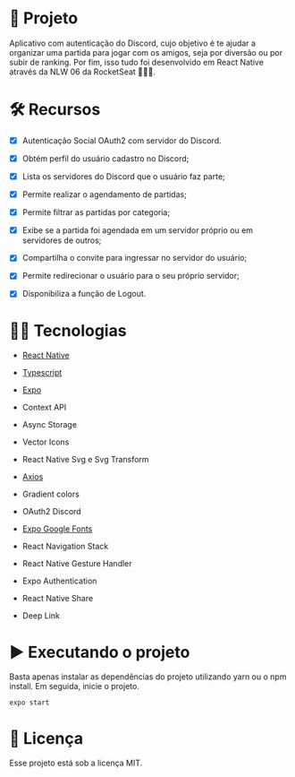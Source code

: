 # 📱 Projeto

Aplicativo com autenticação do Discord, cujo objetivo é te ajudar a organizar uma partida para jogar com os amigos, seja por diversão ou por subir de ranking. Por fim, isso tudo foi desenvolvido em React Native através da NLW 06 da RocketSeat 🚀🚀🚀.

# 🛠️ Recursos

- [x] Autenticação Social OAuth2 com servidor do Discord.
 
- [x] Obtém perfil do usuário cadastro no Discord;
 
- [x] Lista os servidores do Discord que o usuário faz parte;
 
- [x] Permite realizar o agendamento de partidas;
 
- [x] Permite filtrar as partidas por categoria;
 
- [x] Exibe se a partida foi agendada em um servidor próprio ou em servidores de outros;
 
- [x] Compartilha o convite para ingressar no servidor do usuário;
 
- [x] Permite redirecionar o usuário para o seu próprio servidor;
 
- [x] Disponibiliza a função de Logout.
 
# 👨‍💻 Tecnologias

- [React Native](https://reactnative.dev/)
 
- [Typescript](https://www.typescriptlang.org/)
 
- [Expo](https://expo.dev/)
 
- Context API
 
- Async Storage
 
- Vector Icons
 
- React Native Svg e Svg Transform
 
- [Axios](https://axios-http.com/docs/intro)
 
- Gradient colors
 
- OAuth2 Discord
 
- [Expo Google Fonts](https://fonts.google.com/)
 
- React Navigation Stack
 
- React Native Gesture Handler
 
- Expo Authentication
 
- React Native Share
 
- Deep Link
 
# ▶️ Executando o projeto
Basta apenas instalar as dependências do projeto utilizando yarn ou o npm install. Em seguida, inicie o projeto.

`expo start`
 
# 📄 Licença

Esse projeto está sob a licença MIT.
